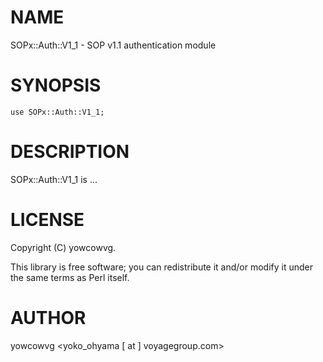# NAME

SOPx::Auth::V1\_1 - SOP v1.1 authentication module

# SYNOPSIS

    use SOPx::Auth::V1_1;

# DESCRIPTION

SOPx::Auth::V1\_1 is ...

# LICENSE

Copyright (C) yowcowvg.

This library is free software; you can redistribute it and/or modify
it under the same terms as Perl itself.

# AUTHOR

yowcowvg <yoko\_ohyama [ at ] voyagegroup.com>

